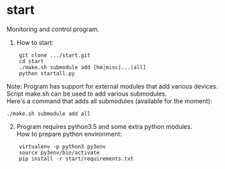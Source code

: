 start
=====

Monitoring and control program.

1. How to start:  
```
    git clone .../start.git  
    cd start
    ./make.sh submodule add [hm|misc|...|all]
    python startall.py  
```

Note:
Program has support for external modules that add various devices.  
Script make.sh can be used to add various submodules.  
Here's a command that adds all submodules (available for the moment):  
```
./make.sh submodule add all
```

2. Program requires python3.5 and some extra python modules.  
How to prepare python environment:
```
    virtualenv -p python3 py3env
    source py3env/bin/activate
    pip install -r start/requirements.txt
```

